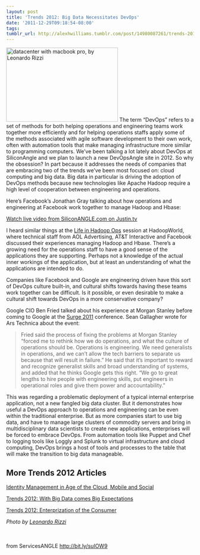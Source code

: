 ```yaml
---
layout: post
title: 'Trends 2012: Big Data Necessitates DevOps'
date: '2011-12-29T09:18:54-08:00'
tags: 
tumblr_url: http://alexhwilliams.tumblr.com/post/14980087261/trends-2012-big-data-necessitates-devops
---
```

<p><img class="alignright size-medium wp-image-85151" src="http://bit.ly/u1A22z" alt="datacenter with macbook pro, by Leonardo Rizzi" width="300" height="199"/> The term “DevOps” refers to a set of methods for both helping operations and engineering teams work together more efficiently and for helping operations staffs apply some of the methods associated with agile software development to their own work, often with automation tools that make managing infrastructure more similar to programming computers. We’ve been talking a lot lately about DevOps at SiliconAngle and we plan to launch a new DevOpsAngle site in 2012. So why the obsession? In part because it addresses the needs of companies that are embracing two of the trends we’ve been most focused on: cloud computing and big data. Big data in particular is driving the adoption of DevOps methods because new technologies like Apache Hadoop require a high level of cooperation between engineering and operations.</p>
<p>Here’s Facebook’s Jonathan Gray talking about how operations and engineering at Facebook work together to manage Hadoop and Hbase:</p>
<p><a class="trk" href="http://bit.ly/jcbdj6">Watch live video from SiliconANGLE.com on Justin.tv</a></p>
<p>I heard similar things at the <a href="http://bit.ly/rWiMVq">Life in Hadoop Ops</a> session at HadoopWorld, where technical staff from AOL Advertising, AT&amp;T Interactive and Facebook discussed their experiences managing Hadoop and Hbase. There’s a growing need for the operations staff to have a good sense of the applications they are supporting. Perhaps not a knowledge of the actual inner workings of the application, but at least an understanding of what the applications are intended to do.</p>
<p>Companies like Facebook and Google are engineering driven have this sort of DevOps culture built-in, and cultural shifts towards having these teams work together can be difficult. Is it possible, or even desirable to make a cultural shift towards DevOps in a more conservative company?</p>
<p>Google CIO Ben Fried talked about his experience at Morgan Stanley before coming to Google at the <a href="http://bit.ly/pa9jVd">Surge 2011</a> conference. Sean Gallagher wrote for Ars Technica about the event:</p>
<blockquote><p>Fried said the process of fixing the problems at Morgan Stanley “forced me to rethink how we do operations, and what the culture of operations should be. Operations is engineering. We need generalists in operations, and we can’t allow the tech barriers to separate us because that will result in failure.” He said that it’s important to reward and recognize generalist skills and broad understanding of systems, and added that he thinks Google gets this right. “We go to great lengths to hire people with engineering skills, put engineers in operational roles and give them power and accountability.”</p></blockquote>
<p>This was regarding a problematic deployment of a typical internal enterprise application, not a new fangled big data cluster. But it demonstrates how useful a DevOps approach to operations and engineering can be even within the traditional enterprise. But as more companies start to use big data, and have to manage large clusters of commodity servers and bring in multidisciplinary data scientists to create new applications, enterprises will be forced to embrace DevOps. From automation tools like Puppet and Chef to logging tools like Loggly and Splunk to virtual infrastructure and cloud computing, DevOps brings a host of tools and processes to the table that will make the transition to big data manageable.</p>
<h2>More Trends 2012 Articles</h2>
<p><a href="http://bit.ly/rASUJU">Identity Management in Age of the Cloud, Mobile and Social</a></p>
<p><a href="http://bit.ly/vGX3q1">Trends 2012: With Big Data comes Big Expectations</a></p>
<p><a href="http://bit.ly/uP79SZ">Trends 2012: Enterprization of the Consumer</a></p>
<p><em>Photo by <a href="http://bit.ly/oVy8wI">Leonardo Rizzi</a></em></p>
<br/><br/>
from ServicesANGLE <a href="http://bit.ly/suIOW9">http://bit.ly/suIOW9</a>
